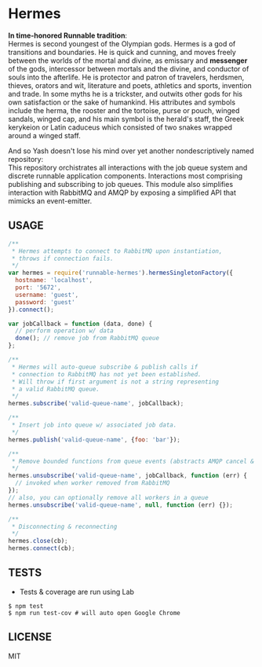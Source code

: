 Hermes
======

**In time-honored Runnable tradition**:  
Hermes is second youngest of the Olympian gods. Hermes is a god of transitions
and boundaries. He is quick and cunning, and moves freely between the worlds 
of the mortal and divine, as emissary and **messenger** of the gods, intercessor 
between mortals and the divine, and conductor of souls into the afterlife. 
He is protector and patron of travelers, herdsmen, thieves, orators and wit, 
literature and poets, athletics and sports, invention and trade. In some 
myths he is a trickster, and outwits other gods for his own satisfaction or 
the sake of humankind. His attributes and symbols include the herma, the 
rooster and the tortoise, purse or pouch, winged sandals, winged cap, and his 
main symbol is the herald's staff, the Greek kerykeion or Latin caduceus which 
consisted of two snakes wrapped around a winged staff.

And so Yash doesn't lose his mind over yet another nondescriptively named repository:  
This repository orchistrates all interactions with the job queue system and 
discrete runnable application components. Interactions most comprising publishing
and subscribing to job queues. This module also simplifies interaction with RabbitMQ
and AMQP by exposing a simplified API that mimicks an event-emitter.

USAGE
-----
```js
/**
 * Hermes attempts to connect to RabbitMQ upon instantiation,
 * throws if connection fails.
 */
var hermes = require('runnable-hermes').hermesSingletonFactory({
  hostname: 'localhost',
  port: '5672',
  username: 'guest',
  password: 'guest'
}).connect();

var jobCallback = function (data, done) {
  // perform operation w/ data
  done(); // remove job from RabbitMQ queue
};

/**
 * Hermes will auto-queue subscribe & publish calls if
 * connection to RabbitMQ has not yet been established.
 * Will throw if first argument is not a string representing
 * a valid RabbitMQ queue.
 */
hermes.subscribe('valid-queue-name', jobCallback);

/**
 * Insert job into queue w/ associated job data.
 */
hermes.publish('valid-queue-name', {foo: 'bar'});

/**
 * Remove bounded functions from queue events (abstracts AMQP cancel & consumerTags)
 */
hermes.unsubscribe('valid-queue-name', jobCallback, function (err) {
  // invoked when worker removed from RabbitMQ
});
// also, you can optionally remove all workers in a queue
hermes.unsubscribe('valid-queue-name', null, function (err) {});

/**
 * Disconnecting & reconnecting
 */
hermes.close(cb);
hermes.connect(cb);
```

TESTS
-----
 - Tests & coverage are run using Lab
```
$ npm test
$ npm run test-cov # will auto open Google Chrome
```

LICENSE
-------
MIT

